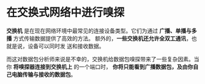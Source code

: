 在交换式网络中进行嗅探
==============================================================================
**交换机** 是在现在网络环境中最常见的连接设备类型。它们为通过 **广播、单播与多播** 方式传输数据提供了高效的方法。
额外的，**一些交换机还允许全双工通讯**，也就是说，设备可以同时发 送和接收数据。

而这对数据包分析师来说是不幸的，交换机给数据包嗅探带来了一些复杂因素。当你 **将嗅探器连接到交换机上** 的一个端口时，
**你将只能看到广播数据包，及由你自己电脑传输与接收的数据包**。